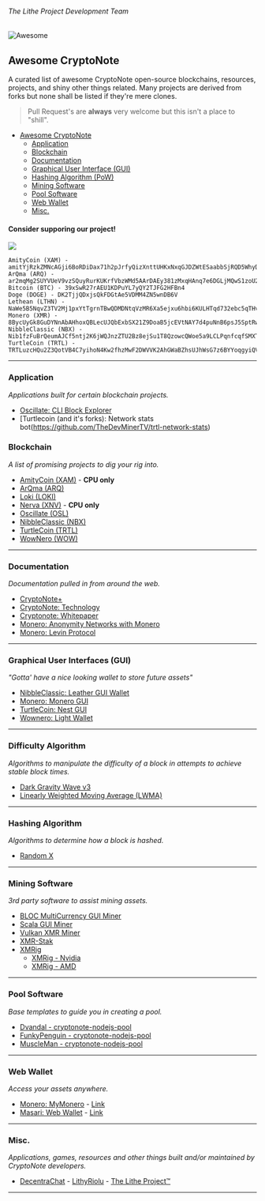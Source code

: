 ###### The Lithe Project Development Team

![Awesome](https://cdn.rawgit.com/sindresorhus/awesome/d7305f38d29fed78fa85652e3a63e154dd8e8829/media/badge.svg)

## Awesome CryptoNote
A curated list of awesome CryptoNote open-source blockchains, resources, projects, and shiny other things related. 
Many projects are derived from forks but none shall be listed if they're mere clones.

> Pull Request's are **always** very welcome but this isn't a place to "shill".

- [Awesome CryptoNote](https://github.com/lithe-project/awesome-cryptonote#awesome-cryptonote)
  - [Application](https://github.com/lithe-project/awesome-cryptonote#application)
  - [Blockchain](https://github.com/lithe-project/awesome-cryptonote#blockchain)
  - [Documentation](https://github.com/lithe-project/awesome-cryptonote#documentation)
  - [Graphical User Interface (GUI)](https://github.com/lithe-project/awesome-cryptonote#graphical-user-interfaces-gui)
  - [Hashing Algorithm (PoW)](https://github.com/lithe-project/awesome-cryptonote#hashing-algorithm)
  - [Mining Software](https://github.com/lithe-project/awesome-cryptonote#mining-software)
  - [Pool Software](https://github.com/lithe-project/awesome-cryptonote#pool-software)
  - [Web Wallet](https://github.com/lithe-project/awesome-cryptonote#web-wallet)
  - [Misc.](https://github.com/lithe-project/awesome-cryptonote#misc)
  
#### Consider supporing our project!
<img src="https://c5.patreon.com/external/logo/become_a_patron_button.png">

```
AmityCoin (XAM) - amitYjRzkZMNcAGji6BoRDiDax71h2pJrfyQizXnttUHKxNxqGJDZWtESaabbSjRQD5WhyDey4qn9XZpFcAgxxTg5mtJTF9jTM 
ArQma (ARQ) - ar2mqMg2SUYVUeV9vzSQuyRurKUKrfVbzWMd5AArDAEy381zMxqHAnq7e6DGLjMQwS1zoU2utuW83SFYJmYTS4sY2Ams1V6nv
Bitcoin (BTC) - 39xSwR27rAEU1KDPuYL7yQY2TJFG2HFBn4
Doge (DOGE) - DK2TjjQDxjsQkFDGtAe5VDMM4ZN5wnDB6V
Lethean (LTHN) - NaWe5B5NqvZ3TV2Mj1pxYtTgrnTBwQDMDNtqVzMR6Xa5ejxu6hbi6KULHTqd732ebc5qTHvKXonokghUBd3pjLa8czovfrW1G561vPanSPRh
Monero (XMR) - 8BycUyGk8GuDYNnAbAHhoxQBLecUJQbExbSX21Z9DoaB5jcEVtNAY7d4puNnB6psJ5SptRw42r4v6fp1yFHTUWaW9RaQDvb
NibbleClassic (NBX) - Nib1fzFuBrQeumAJCf5ntj2K6jWQJnzZTU2Bz8ejSu1T8QzowcQWoe5a9LCLPqnfcqfSMXTdKWULfgwZxBioX4yi5p4UDjF29x
TurtleCoin (TRTL) - TRTLuzcHQu2Z3QotVB4C7yihoN4Kw2fhzMwF2DWVVK2AhGWaBZhsUJhWsG7z6BYYoqgyiQVHHJeRiU78UmwLcfqPTY1MBS7bjzb
```

***

### Application
*Applications built for certain blockchain projects.*

- [Oscillate: CLI Block Explorer](https://github.com/pxckets/cli-blockexplorer)
- [Turtlecoin (and it's forks): Network stats bot(https://github.com/TheDevMinerTV/trtl-network-stats)

### Blockchain
*A list of promising projects to dig your rig into.*

- [AmityCoin (XAM)](https://gitlab.com/amity-project/amity) - **CPU only**
- [ArQma (ARQ)](https://github.com/arqma/arqma)
- [Loki (LOKI)](https://github.com/loki-project/loki)
- [Nerva (XNV)](https://bitbucket.org/nerva-project/nerva) - **CPU only**
- [Oscillate (OSL)](https://github.com/oscillate-coin/oscillate)
- [NibbleClassic (NBX)](https://github.com/NibbleClassic/NibbleClassic-Core-CLI)
- [TurtleCoin (TRTL)](https://github.com/turtlecoin/turtlecoin/)
- [WowNero (WOW)](https://github.com/wownero/wownero)

***

### Documentation
*Documentation pulled in from around the web.*

- [CryptoNote+](https://eprint.iacr.org/2019/021.pdf)
- [CryptoNote: Technology](https://cryptonote.org/inside)
- [Cryptonote: Whitepaper](https://cryptonote.org/whitepaper.pdf)
- [Monero: Anonymity Networks with Monero](https://github.com/monero-project/monero/blob/master/ANONYMITY_NETWORKS.md)
- [Monero: Levin Protocol](https://github.com/monero-project/monero/blob/master/LEVIN_PROTOCOL.md)

***

### Graphical User Interfaces (GUI)
*"Gotta' have a nice looking wallet to store future assets"*

- [NibbleClassic: Leather GUI Wallet](https://github.com/NibbleClassic/NBXLeather-GUI-Wallet)
- [Monero: Monero GUI](https://github.com/monero-project/monero-gui)
- [TurtleCoin: Nest GUI](https://github.com/turtlecoin/turtle-wallet-go/)
- [Wownero: Light Wallet](https://github.com/wownero/Wownero-Light-Wallet)

***

### Difficulty Algorithm
*Algorithms to manipulate the difficulty of a block in attempts to achieve stable block times.*

- [Dark Gravity Wave v3](https://gist.github.com/GeertJohan/b28da8105babf0553f21)
- [Linearly Weighted Moving Average (LWMA)](https://github.com/zawy12/difficulty-algorithms/issues/3)

***

### Hashing Algorithm
*Algorithms to determine how a block is hashed.*

- [Random X](https://github.com/tevador/RandomX)

***

### Mining Software
*3rd party software to assist mining assets.*

- [BLOC MultiCurrency GUI Miner](https://github.com/furiousteam/BLOC-GUI-Miner)
- [Scala GUI Miner](https://github.com/scala-network/GUI-miner)
- [Vulkan XMR Miner](https://github.com/enerc/VulkanXMRMiner)
- [XMR-Stak](https://github.com/fireice-uk/xmr-stak)
- [XMRig](https://github.com/xmrig/xmrig)
  - [XMRig - Nvidia](https://github.com/xmrig/xmrig-nvidia)
  - [XMRig - AMD](https://github.com/xmrig/xmrig-amd)

***

### Pool Software
*Base templates to guide you in creating a pool.*

- [Dvandal - cryptonote-nodejs-pool](https://github.com/dvandal/cryptonote-nodejs-pool)
- [FunkyPenguin - cryptonote-nodejs-pool](https://github.com/funkypenguin/cryptonote-nodejs-pool)
- [MuscleMan - cryptonote-nodejs-pool](https://github.com/muscleman/cryptonote-nodejs-pool)

***

### Web Wallet
*Access your assets anywhere.*

- [Monero: MyMonero](https://github.com/mymonero) - [Link](https://wallet.mymonero.com/)
- [Masari: Web Wallet](https://github.com/masari-project/masari-webwallet) - [Link](https://www.masariwallet.com/)

***

### Misc.
*Applications, games, resources and other things built and/or maintained by CryptoNote developers.*

- [DecentraChat](https://github.com/lithyriolu/decentrachat) - [LithyRiolu](https://github.com/lithyriolu) - [The Lithe Project&trade;](https://github.com/lithe-project)

***

